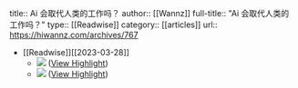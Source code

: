 title:: Ai 会取代人类的工作吗？
author:: [[Wannz]]
full-title:: "Ai 会取代人类的工作吗？"
type:: [[Readwise]]
category:: [[articles]]
url:: https://hiwannz.com/archives/767

- [[Readwise]][[2023-03-28]]
	- ![](https://media.hiwannz.cn/wp-content/uploads/2023/03/1679907152-deepmind-jVZ_BKzDOJg-unsplash.jpg) ([View Highlight](https://read.readwise.io/read/01gwjvq45cm00m0gkrdnt68hjt))
	- ![](https://media.hiwannz.cn/wp-content/uploads/2023/03/1679907152-deepmind-jVZ_BKzDOJg-unsplash.jpg) ([View Highlight](https://read.readwise.io/read/01gwjvq461xphhxbvqbng7be6n))